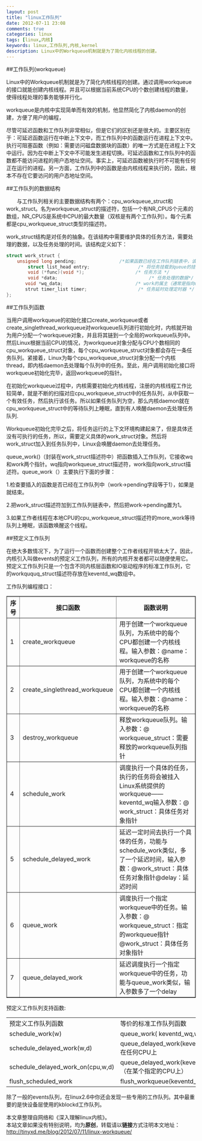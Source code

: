 ```yaml
---
layout: post
title: "linux工作队列"
date: 2012-07-11 23:08
comments: true
categories: linux
tags: [linux,内核]
keywords: linux,工作队列,内核,kernel
description: Linux中的Workqueue机制就是为了简化内核线程的创建。 
---
```

##工作队列(workqueue) 

Linux中的Workqueue机制就是为了简化内核线程的创建。通过调用workqueue的接口就能创建内核线程。并且可以根据当前系统CPU的个数创建线程的数量，使得线程处理的事务能够并行化。 

workqueue是内核中实现简单而有效的机制，他显然简化了内核daemon的创建，方便了用户的编程， 

尽管可延迟函数和工作队列非常相似，但是它们的区别还是很大的。主要区别在于：可延迟函数运行在中断上下文中，而工作队列中的函数运行在进程上下文中。执行可阻塞函数（例如：需要访问磁盘数据块的函数）的唯一方式是在进程上下文中运行。因为在中断上下文中不可能发生进程切换。可延迟函数和工作队列中的函数都不能访问进程的用户态地址空间。事实上，可延迟函数被执行时不可能有任何正在运行的进程。另一方面，工作队列中的函数是由内核线程来执行的，因此，根本不存在它要访问的用户态地址空间。 

##工作队列的数据结构 

<p style="text-indent:2em">与工作队列相关的主要数据结构有两个：cpu_workqueue_struct和work_struct。名为workqueue_struct的描述符，包括一个有NR_CPUS个元素的数组，NR_CPUS是系统中CPU的最大数量（双核是有两个工作队列）。每个元素都是cpu_workqueue_struct类型的描述符。 

</p> 
<!--more-->

work_struct结构是对任务的抽象。在该结构中需要维护具体的任务方法，需要处理的数据，以及任务处理的时间。该结构定义如下： 

``` c
struct work_struct { 
	unsigned long pending;                /*如果函数已经在工作队列链表中，该字段值设为1，否则设为0*/ 
        struct list_head entry;                  /* 将任务挂载到queue的挂载点 */ 
        void (*func)(void *);                   /* 任务方法 */ 
        void *data;                                  /* 任务处理的数据*/ 
       void *wq_data;                           /* work的属主（通常是指向cpu_workqueue_struct描述符的父结点的指针） */ 
       strut timer_list timer;                   /* 任务延时处理定时器 */ 
}; 
```

##工作队列函数 

当用户调用workqueue的初始化接口create_workqueue或者create_singlethread_workqueue对workqueue队列进行初始化时，内核就开始为用户分配一个workqueue对象，并且将其链到一个全局的workqueue队列中。然后Linux根据当前CPU的情况，为workqueue对象分配与CPU个数相同的cpu_workqueue_struct对象，每个cpu_workqueue_struct对象都会存在一条任务队列。紧接着，Linux为每个cpu_workqueue_struct对象分配一个内核thread，即内核daemon去处理每个队列中的任务。至此，用户调用初始化接口将workqueue初始化完毕，返回workqueue的指针。    

在初始化workqueue过程中，内核需要初始化内核线程，注册的内核线程工作比较简单，就是不断的扫描对应cpu_workqueue_struct中的任务队列，从中获取一个有效任务，然后执行该任务。所以如果任务队列为空，那么内核daemon就在cpu_workqueue_struct中的等待队列上睡眠，直到有人唤醒daemon去处理任务队列.    

Workqueue初始化完毕之后，将任务运行的上下文环境构建起来了，但是具体还没有可执行的任务，所以，需要定义具体的work_struct对象。然后将work_struct加入到任务队列中，Linux会唤醒daemon去处理任务。    

queue_work()（封装在work_struct描述符中）把函数插入工作队列，它接收wq和work两个指针。wq指向workqueue_struct描述符，work指向work_struct描述符。queue_work（）主要执行下面的步骤：    

1.检查要插入的函数是否已经在工作队列中（work->pending字段等于1），如果是就结束。 

2.把work_struct描述符加到工作队列链表中，然后把work->pending置为1。 

3.如果工作者线程在本地CPU的cpu_workqueue_struct描述符的more_work等待队列上睡眠，该函数唤醒这个线程。 

##预定义工作队列 

在绝大多数情况下，为了运行一个函数而创建整个工作者线程开销太大了。因此，内核引入叫做events的预定义工作队列，所有的内核开发者都可以随便使用它。预定义工作队列只是一个包含不同内核层函数和IO驱动程序的标准工作队列，它的workququq_struct描述符存放在keventd_wq数组中。 

工作队列编程接口：   

<table border="1"> 
<tr> 
    <th>序号</th> 
    <th>接口函数</th>  
    <th>函数说明</th> 
</tr>  
<tr>  
    <td>1</td>  
    <td>create_workqueue</td> 
    <td>用于创建一个workqueue队列，为系统中的每个CPU都创建一个内核线程。输入参数：@name：workqueue的名称</td> 
</tr>  
<tr>  
    <td>2</td>  
    <td>create_singlethread_workqueue</td>  
    <td>用于创建一个workqueue队列，为系统中的每个CPU都创建一个内核线程。输入参数：@name：workqueue的名称</td> 
</tr> 
<tr> 
    <td>3</td> 
    <td>destroy_workqueue</td> 
    <td>释放workqueue队列。输入参数：@ workqueue_struct：需要释放的workqueue队列指针</td> 
</tr>  
<tr> 
    <td>4</td> 
    <td>schedule_work</td> 
    <td>调度执行一个具体的任务，执行的任务将会被挂入Linux系统提供的workqueue——keventd_wq输入参数：@ work_struct：具体任务对象指针 
</td> 
</tr>  
<tr> 
    <td>5</td> 
    <td>schedule_delayed_work</td> 
    <td>延迟一定时间去执行一个具体的任务，功能与schedule_work类似，多了一个延迟时间，输入参数：@work_struct：具体任务对象指针@delay：延迟时间</td> 
</tr>  
<tr> 
    <td>6</td> 
    <td>queue_work</td> 
    <td>调度执行一个指定workqueue中的任务。输入参数：@ workqueue_struct：指定的workqueue指针@work_struct：具体任务对象指针</td> 
</tr>  
<tr> 
    <td>7</td> 
    <td>queue_delayed_work</td> 
    <td>延迟调度执行一个指定workqueue中的任务，功能与queue_work类似，输入参数多了一个delay</td> 
</tr>  
</table> 

预定义工作队列支持函数:    

<table > 
<tr> 
    <td>预定义工作队列函数</td> 
    <td>等价的标准工作队列函数</td> 
</tr> 
<tr> 
    <td>schedule_work(w)</td>     
    <td>queue_work( keventd_wq,w)</td> 
</tr> 
<tr> 
    <td>schedule_delayed_work(w,d)</td>     
    <td>queue_delayed_work(keventd_wq,w,d)在任何CPU上</td> 
</tr> 
<tr> 
    <td>schedule_delayed_work_on(cpu,w,d)</td>     
    <td>queue_delayed_work(keventd_wq,w,d)（在某个指定的CPU上）</td> 
</tr> 
<tr> 
    <td>flush_scheduled_work</td>     
    <td>flush_workqueue(keventd_wq)</td> 
</tr> 
</table>  

除了一般的events队列，在linux2.6中你还会发现一些专用的工作队列。其中最重要的是快设备层使用的kblockd工作队列。 

本文章整理自网络和《深入理解linux内核》。    
本站文章如果没有特别说明，均为**原创**，转载请以**链接**方式注明本文地址：<http://tinyxd.me/blog/2012/07/11/linux-workqueue/>
 
